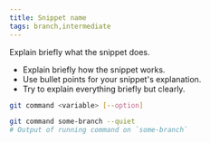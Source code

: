 ```yaml
---
title: Snippet name
tags: branch,intermediate
---
```


Explain briefly what the snippet does.

- Explain briefly how the snippet works.
- Use bullet points for your snippet's explanation.
- Try to explain everything briefly but clearly.

```sh
git command <variable> [--option]
```

```sh
git command some-branch --quiet
# Output of running command on `some-branch`
```
